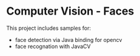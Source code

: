 Computer Vision - Faces
=======================

This project includes samples for:
 - face detection via Java binding for opencv
 - face recognation with JavaCV
